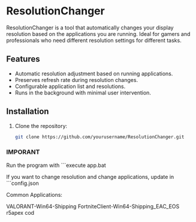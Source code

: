 # ResolutionChanger

ResolutionChanger is a tool that automatically changes your display resolution based on the applications you are running. Ideal for gamers and professionals who need different resolution settings for different tasks.

## Features
- Automatic resolution adjustment based on running applications.
- Preserves refresh rate during resolution changes.
- Configurable application list and resolutions.
- Runs in the background with minimal user intervention.

## Installation
1. Clone the repository:
   ```bash
   git clone https://github.com/yourusername/ResolutionChanger.git

### IMPORANT 
Run the program with ```execute app.bat

If you want to change resolution and change applications, update in ```config.json 

Common Applications:

VALORANT-Win64-Shipping
FortniteClient-Win64-Shipping_EAC_EOS
r5apex
cod
